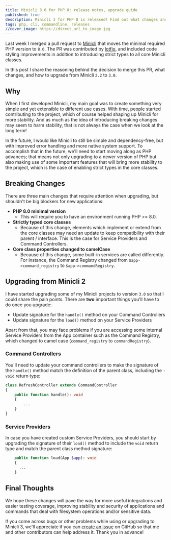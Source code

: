 ```yaml
---
title: Minicli 3.0 for PHP 8: release notes, upgrade guide
published: true
description: Minicli 3 for PHP 8 is released! Find out what changes and how to upgrade in this post. 
tags: php, cli, commandline, releases
//cover_image: https://direct_url_to_image.jpg
---
```


Last week I merged a pull request to [Minicli](https://minicli.dev) that moves the minimal required PHP version to `8.0`. The PR was contributed by [lotfio](https://twitter.com/_lotfio), and included code styling improvements in addition to introducing strict types to all core Minicli classes.

In this post I share the reasoning behind the decision to merge this PR, what changes, and how to upgrade from Minicli `2.2` to `3.0`.

## Why
When I first developed Minicli, my main goal was to create something very simple and yet extensible to different use cases. With time, people started contributing to the project, which of course helped shaping up Minicli for more stability. And as much as the idea of introducing breaking changes may seem to harm stability, that is not always the case when we look at the long term! 

In the future, I would like Minicli to still be simple and dependency-free, but with improved error handling and more native system support. To accomplish that in the future, we'll need to start moving along as PHP advances; that means not only upgrading to a newer version of PHP but also making use of some important features that will bring more stability to the project, which is the case of enabling strict types in the core classes.

## Breaking Changes
There are three main changes that require attention when upgrading, but shouldn't be big blockers for new applications:

- **PHP 8.0 minimal version**
  - This will require you to have an environment running PHP >= 8.0.
- **Strictly typed core classes**
  - Because of this change, elements which implement or extend from the core classes may need an update to keep compatibility with their parent / interface. This is the case for Service Providers and Command Controllers.
- **Core class properties changed to camelCase**
  - Because of this change, some built-in services are called differently. For instance, the Command Registry changed from `$app->command_registry` to `$app->commandRegistry`.

## Upgrading from Minicli 2

I have started upgrading some of my Minicli projects to version `3.0` so that I could share the pain points. There are **two** important things you'll have to do once you upgrade:

- Update signature for the `handle()` method on your Command Controllers
- Update signature for the `load()` method on your Service Providers

Apart from that, you may face problems if you are accessing some internal Service Providers from the App container such as the Command Registry, which changed to camel case (`command_registry` to `commandRegistry`).

### Command Controllers
You'll need to update your command controllers to make the signature of the `handle()` method match the definition of the parent class, including the `: void` return type:

```php
class RefreshController extends CommandController
{
    public function handle(): void
    {
        ...
    }
}
```

### Service Providers
In case you have created custom Service Providers, you should start by upgrading the signature of their `load()` method to include the `void` return type and match the parent class method signature:

```php
    public function load(App $app): void
    {
      ...
    }
```

## Final Thoughts

We hope these changes will pave the way for more useful integrations and easier testing coverage, improving stability and security of applications and commands that deal with filesystem operations and/or sensitive data.

If you come across bugs or other problems while using or upgrading to Minicli 3, we'll appreciate if you can [create an issue](https://github.com/minicli/minicli/issues/new/choose) on GitHub so that me and other contributors can help address it. Thank you in advance!


